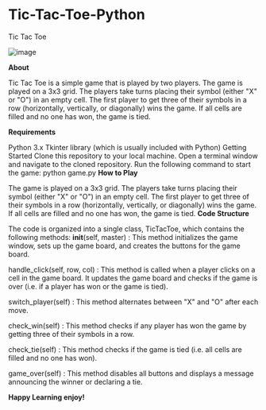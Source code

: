 # Tic-Tac-Toe-Python

Tic Tac Toe

![image](https://github.com/user-attachments/assets/01a053ae-52f8-4152-9e7a-85a313f177d0)


**About**

Tic Tac Toe is a simple game that is played by two players. The game is played on a 3x3 grid. The players take turns placing their symbol (either "X" or "O") in an empty cell. The first player to get three of their symbols in a row (horizontally, vertically, or diagonally) wins the game. If all cells are filled and no one has won, the game is tied.

**Requirements**

Python 3.x
Tkinter library (which is usually included with Python)
Getting Started
Clone this repository to your local machine.
Open a terminal window and navigate to the cloned repository.
Run the following command to start the game: python game.py
**How to Play**

The game is played on a 3x3 grid.
The players take turns placing their symbol (either "X" or "O") in an empty cell.
The first player to get three of their symbols in a row (horizontally, vertically, or diagonally) wins the game.
If all cells are filled and no one has won, the game is tied.
**Code Structure**

The code is organized into a single class, TicTacToe, which contains the following methods:
__init__(self, master) : This method initializes the game window, sets up the game board, and creates the buttons for the game board.

handle_click(self, row, col) : This method is called when a player clicks on a cell in the game board. It updates the game board and checks if the game is over (i.e. if a player has won or the game is tied).

switch_player(self) : This method alternates between "X" and "O" after each move.

check_win(self) : This method checks if any player has won the game by getting three of their symbols in a row.

check_tie(self) : This method checks if the game is tied (i.e. all cells are filled and no one has won).

game_over(self) : This method disables all buttons and displays a message announcing the winner or declaring a tie.


**Happy Learning enjoy!**
